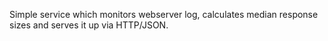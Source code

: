 Simple service which monitors webserver log, calculates median response sizes
and serves it up via HTTP/JSON.
